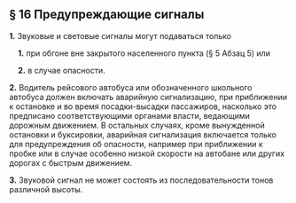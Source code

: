 ## § 16 Предупреждающие сигналы

**1.** Звуковые и световые сигналы могут подаваться только

&nbsp;&nbsp;&nbsp;&nbsp;**1.** при обгоне вне закрытого населенного пункта \(§ 5 Абзац 5\) или

&nbsp;&nbsp;&nbsp;&nbsp;**2.** в случае опасности.

**2.** Водитель рейсового автобуса или обозначенного школьного автобуса должен включать аварийную сигнализацию, при приближении к остановке и во время посадки-высадки пассажиров, насколько это предписано соответствующими органами власти, ведающими дорожным движением. В остальных случаях, кроме вынужденной остановки и буксировки, аварийная сигнализация включается только для предупреждения об опасности, например при приближении к пробке или в случае особенно низкой скорости на автобане или других дорогах с быстрым движением.

**3.** Звуковой сигнал не может состоять из последовательности тонов различной высоты.

